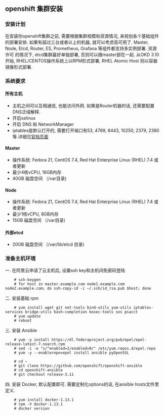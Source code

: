 ## openshift 集群安装

### 安装计划

在安装你openshift集群之前, 需要根据集群规模和资源情况, 来规划各个基础组件的部署安排. 如果有超过三台或者以上的机器,
就可以考虑高可用了. Master, Node, Etcd, Router, ES, Prometheus, Grafana 等组件都支持多实例部署. 资源许可
的情况下, etcd集群最好单独部署, 否则可以跟master部在一起. 从OKD 3.10开始, RHEL/CENTOS操作系统上以RPM形式部署,
RHEL Atomic Host 则以容器镜像形式部署.

### 系统要求

#### 所有主机

* 主机之间可以互相通信, 也能访问外网. 如果是Router机器的话, 还需要配置DNS泛域解释.
* 开启selinux
* 开启 DNS 和 NetworkManager
* iptables是默认打开的, 需要打开端口有53, 4789, 8443, 10250, 2379, 2380等.详细见[官档页面](https://docs.okd.io/3.11/install/prerequisites.html#required-ports)

#### Master

* 操作系统: Fedora 21, CentOS 7.4, Red Hat Enterprise Linux (RHEL) 7.4 或者更新
* 最少4核vCPU, 16GB内存
* 40GB 磁盘空间 （/var目录)

#### Node

* 操作系统: Fedora 21, CentOS 7.4, Red Hat Enterprise Linux (RHEL) 7.4 或者更新
* 最少1核vCPU, 8GB内存
* 15GB 磁盘空间 （/var目录)

#### 外部etcd

* 20GB 磁盘空间 （/var/lib/etcd 目录)

### 准备主机环境

一. 在阿里云申请了云主机后, 设置ssh key和主机间免密码登陆

~~~
    # ssh-keygen
    # for host in master.example.com node1.example.com node2.example.com; do ssh-copy-id -i ~/.ssh/id_rsa.pub $host; done
~~~

二. 安装基础 rpm

~~~
    # yum install wget git net-tools bind-utils yum-utils iptables-services bridge-utils bash-completion kexec-tools sos psacct
    # yum update
    # reboot
~~~

三. 安装 Ansible

~~~
    # yum -y install https://dl.fedoraproject.org/pub/epel/epel-release-latest-7.noarch.rpm
    # sed -i -e "s/^enabled=1/enabled=0/" /etc/yum.repos.d/epel.repo
    # yum -y --enablerepo=epel install ansible pyOpenSSL
    
    # cd ~
    # git clone https://github.com/openshift/openshift-ansible
    # cd openshift-ansible
    # git checkout release-3.11
~~~

四. 安装 Docker, 默认配置即可. 需要定制化options的话, 在ansible hosts文件里定义.

~~~
    # yum install docker-1.13.1
    # rpm -V docker-1.13.1
    # docker version
~~~


